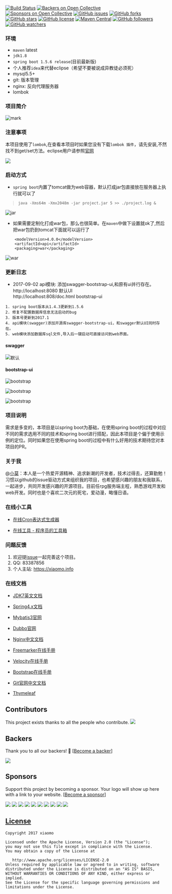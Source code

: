 [![Build Status](https://travis-ci.org/xiaomoinfo/SpringBootUnity.svg?branch=master)](https://travis-ci.org/xiaomoinfo/SpringBootUnity)
[![Backers on Open Collective](https://opencollective.com/SpringBootUnity/backers/badge.svg)](#backers) [![Sponsors on Open Collective](https://opencollective.com/SpringBootUnity/sponsors/badge.svg)](#sponsors) [![GitHub issues](https://img.shields.io/github/issues/xiaomoinfo/SpringBootUnity.svg)](https://github.com/xiaomoinfo/SpringBootUnity/issues)
[![GitHub forks](https://img.shields.io/github/forks/xiaomoinfo/SpringBootUnity.svg)](https://github.com/xiaomoinfo/SpringBootUnity/network)
[![GitHub stars](https://img.shields.io/github/stars/xiaomoinfo/SpringBootUnity.svg)](https://github.com/xiaomoinfo/SpringBootUnity/stargazers)
[![GitHub license](https://img.shields.io/badge/license-MIT-blue.svg)](https://raw.githubusercontent.com/xiaomoinfo/MysqlBlobToJsonTool/master/LICENSE)
[![Maven Central](https://img.shields.io/maven-central/v/org.apache.maven/apache-maven.svg)]()
[![GitHub followers](https://img.shields.io/github/followers/xiaomoinfo.svg?style=social&label=Follow)]()
[![GitHub watchers](https://img.shields.io/github/watchers/xiaomoinfo/SpringBootUnity.svg?style=social&label=Watch)]()

### 环境
- `maven` latest   
- `jdk1.8`   
- `spring boot 1.5.6 release`(目前最新版)
-  个人推荐`idea`来代替eclipse（希望不要被说成异教徒必须死）
- mysql5.5+
- git: 版本管理
- nginx: 反向代理服务器
- lombok

###  项目简介
![mark](screenshot/spring.png)

### 注意事项
本项目使用了`lombok`,在查看本项目时如果您没有下载`lombok 插件`，请先安装,不然找不到get/set方法。eclipse用户请参照[官网](http://jnb.ociweb.com/jnb/jnbJan2010.html#references)

![](screenshot/lombok.png)


### 启动方式
- `spring boot`内置了tomcat做为web容器，默认打成jar包直接放在服务器上执行就可以了
> `java -Xms64m -Xmx2048m -jar project.jar 5 >> ./project.log &`

![jar](https://static.xiaomo.info/image/project/javajar.gif)

- 如果需要定制化打成war包，那么也很简单。在`maven`中做下设置就ok了,然后把war包扔到tomcat下面就可以运行了

```
    <modelVersion>4.0.0</modelVersion>
    <artifactId>api</artifactId>
    <packaging>war</packaging>
```


![war](https://static.xiaomo.info/image/project/war.png)

### 更新日志
- 2017-09-02 api模块: 添加swagger-bootstrap-ui,和原有ui并行存在。       
http://localhost:8080 默认UI           
http://localhost:808/doc.html bootstrap-ui   

```
1. spring boot版本从1.4.3更新到1.5.6   
2. 修复不配置数据库信息无法启动的bug   
3. 版本号更新到2017.1   
4. api模块(swagger)添加开源库swagger-bootstrap-ui，和swagger默认UI同时存在。  
5. web模块添加数据库sql文件,导入后一键启动可直接访问到web界面。  
```

#### swagger            
![默认](screenshot/swagger-ui.png)


#### bootstrap-ui
![bootstrap](screenshot/bootstrap.png)

![bootstrap](screenshot/interface.png)

![bootstrap](screenshot/api.png)


###  项目说明
需求是多变的，本项目是以spring boot为基础，在使用spring boot的过程中对应不同的需求选用不同的技术和spring boot进行搭配，因此本项目是个偏于使用示例的定位。同时如果您在使用spring boot的过程中有什么好用的技术期待您对本项目的PR。

### 关于我
 @[小莫](https://xiaomo.info)：本人是一个热爱开源精神、追求新潮的开发者，技术过得去，还算勤勉！习惯以github的issue驱动方式来组织我的项目，也希望感兴趣的朋友和我联系，一起进步，共同开发感兴趣的开源项目。目前任rpg服务端主程，熟悉游戏开发和web开发。同时也是个喜欢二次元的死宅，爱动漫，略懂日语。

### 在线小工具

- [在线Cron表达式生成器](http://cron.qqe2.com/ "在线Cron表达式生成器")

- [在线工具 - 程序员的工具箱](http://tool.lu/ "在线工具 - 程序员的工具箱")


###  问题反馈
1. 欢迎提[issue](https://github.com/xiaomoinfo/SpringBootUnity/issues)一起完善这个项目。
2. QQ: 83387856
4. 个人主站: https://xiaomo.info

### 在线文档

- [JDK7英文文档](http://tool.oschina.net/apidocs/apidoc?api=jdk_7u4 "JDK7英文文档")

- [Spring4.x文档](http://spring.oschina.mopaas.com/ "Spring4.x文档")

- [Mybatis3官网](http://www.mybatis.org/mybatis-3/zh/index.html "Mybatis3官网")

- [Dubbo官网](http://dubbo.io/ "Dubbo官网")

- [Nginx中文文档](http://tool.oschina.net/apidocs/apidoc?api=nginx-zh "Nginx中文文档")

- [Freemarker在线手册](http://freemarker.foofun.cn/ "Freemarker在线中文手册")

- [Velocity在线手册](http://velocity.apache.org/engine/devel/developer-guide.html "Velocity在线手册")

- [Bootstrap在线手册](http://www.bootcss.com/ "Bootstrap在线手册")

- [Git官网中文文档](https://git-scm.com/book/zh/v2 "Git官网中文文档")

- [Thymeleaf](http://www.thymeleaf.org/doc/tutorials/3.0/thymeleafspring.html "Thymeleaf")



## Contributors

This project exists thanks to all the people who contribute.
<a href="graphs/contributors"><img src="https://opencollective.com/SpringBootUnity/contributors.svg?width=890" /></a>


## Backers

Thank you to all our backers! 🙏 [[Become a backer](https://opencollective.com/SpringBootUnity#backer)]

<a href="https://opencollective.com/SpringBootUnity#backers" target="_blank"><img src="https://opencollective.com/SpringBootUnity/backers.svg?width=890"></a>


## Sponsors

Support this project by becoming a sponsor. Your logo will show up here with a link to your website. [[Become a sponsor](https://opencollective.com/SpringBootUnity#sponsor)]

<a href="https://opencollective.com/SpringBootUnity/sponsor/0/website" target="_blank"><img src="https://opencollective.com/SpringBootUnity/sponsor/0/avatar.svg"></a>
<a href="https://opencollective.com/SpringBootUnity/sponsor/1/website" target="_blank"><img src="https://opencollective.com/SpringBootUnity/sponsor/1/avatar.svg"></a>
<a href="https://opencollective.com/SpringBootUnity/sponsor/2/website" target="_blank"><img src="https://opencollective.com/SpringBootUnity/sponsor/2/avatar.svg"></a>
<a href="https://opencollective.com/SpringBootUnity/sponsor/3/website" target="_blank"><img src="https://opencollective.com/SpringBootUnity/sponsor/3/avatar.svg"></a>
<a href="https://opencollective.com/SpringBootUnity/sponsor/4/website" target="_blank"><img src="https://opencollective.com/SpringBootUnity/sponsor/4/avatar.svg"></a>
<a href="https://opencollective.com/SpringBootUnity/sponsor/5/website" target="_blank"><img src="https://opencollective.com/SpringBootUnity/sponsor/5/avatar.svg"></a>
<a href="https://opencollective.com/SpringBootUnity/sponsor/6/website" target="_blank"><img src="https://opencollective.com/SpringBootUnity/sponsor/6/avatar.svg"></a>
<a href="https://opencollective.com/SpringBootUnity/sponsor/7/website" target="_blank"><img src="https://opencollective.com/SpringBootUnity/sponsor/7/avatar.svg"></a>
<a href="https://opencollective.com/SpringBootUnity/sponsor/8/website" target="_blank"><img src="https://opencollective.com/SpringBootUnity/sponsor/8/avatar.svg"></a>
<a href="https://opencollective.com/SpringBootUnity/sponsor/9/website" target="_blank"><img src="https://opencollective.com/SpringBootUnity/sponsor/9/avatar.svg"></a>



## [License](LICENSE "apache")

    Copyright 2017 xiaomo

    Licensed under the Apache License, Version 2.0 (the "License");
    you may not use this file except in compliance with the License.
    You may obtain a copy of the License at

       http://www.apache.org/licenses/LICENSE-2.0
    Unless required by applicable law or agreed to in writing, software
    distributed under the License is distributed on an "AS IS" BASIS,
    WITHOUT WARRANTIES OR CONDITIONS OF ANY KIND, either express or implied.
    See the License for the specific language governing permissions and
    limitations under the License.
